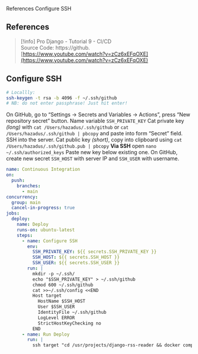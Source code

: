 References
Configure SSH
## References

> [!info] Pro Django - Tutorial 9 - CI/CD  
> Source Code: https://github.  
> [https://www.youtube.com/watch?v=zCz6xEFqOXE](https://www.youtube.com/watch?v=zCz6xEFqOXE)  
## Configure SSH
```Bash
# Locallly:
ssh-keygen -t rsa -b 4096 -f ~/.ssh/github
# NB: do not enter passphrase! Just hit enter!
```
On GitHub, go to “Settings → Secrets and Variables → Actions”, press “New repository secret” button.
Name variable `SSH_PRIVATE_KEY`
Cat private key _(long)_ with `cat /Users/hazadus/.ssh/github` or `cat /Users/hazadus/.ssh/github | pbcopy` and paste into form “Secret” field.
SSH into the server.
Cat public key _(short)_, copy into clipboard using `cat /Users/hazadus/.ssh/github.pub | pbcopy`
**Via SSH** open `nano ~/.ssh/authorized_keys`
Paste new key below existing one.
On GitHub, create new secret `SSH_HOST` with server IP and `SSH_USER` with username.
```YAML
name: Continuous Integration
on:
  push:
    branches:
      - main
concurrency:
  group: main
  cancel-in-progress: true
jobs:
  deploy:
    name: Deploy
    runs-on: ubuntu-latest
    steps:
      - name: Configure SSH
        env:
          SSH_PRIVATE_KEY: ${{ secrets.SSH_PRIVATE_KEY }}
          SSH_HOST: ${{ secrets.SSH_HOST }}
          SSH_USER: ${{ secrets.SSH_USER }}
        run: |
          mkdir -p ~/.ssh/
          echo "$SSH_PRIVATE_KEY" > ~/.ssh/github
          chmod 600 ~/.ssh/github
          cat >>~/.ssh/config <<END
          Host target
            HostName $SSH_HOST
            User $SSH_USER
            IdentityFile ~/.ssh/github
            LogLevel ERROR
            StrictHostKeyChecking no
          END
      - name: Run Deploy
        run: |
          ssh target "cd /usr/projects/django-rss-reader && docker compose down && git pull && docker compose up -d --build --force-recreate"
```